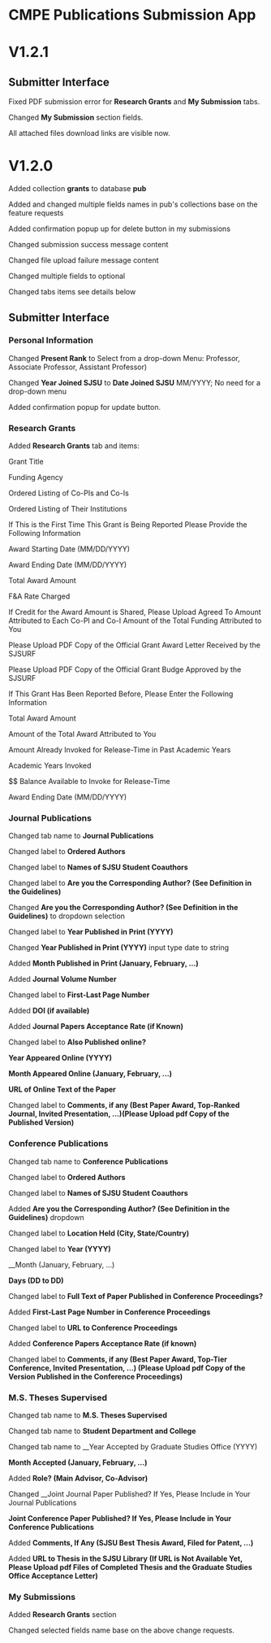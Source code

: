 # CMPE Publications Submission App
# V1.2.1
## Submitter Interface
Fixed PDF submission error for __Research Grants__ and __My Submission__ tabs.

Changed __My Submission__ section fields.

All attached files download links are visible now.

# V1.2.0

Added collection __grants__ to database __pub__

Added and changed multiple fields names in pub's collections base on the feature requests

Added confirmation popup up for delete button in my submissions

Changed submission success message content

Changed file upload failure message content

Changed multiple fields to optional

Changed tabs items see details below

## Submitter Interface

### Personal Information

Changed __Present Rank__ to Select from a drop-down Menu: Professor, Associate Professor, Assistant Professor)

Changed __Year Joined SJSU__ to __Date Joined SJSU__ MM/YYYY; No need for a drop-down menu

Added confirmation popup for update button.

### Research Grants

Added __Research Grants__ tab and items:

Grant Title

Funding Agency

Ordered Listing of Co-PIs and Co-Is

Ordered Listing of Their Institutions

If This is the First Time This Grant is Being Reported Please Provide the Following Information

Award Starting Date (MM/DD/YYYY)

Award Ending Date (MM/DD/YYYY)

Total Award Amount

F&A Rate Charged

If Credit for the Award Amount is Shared, Please Upload Agreed To Amount Attributed to Each Co-PI and Co-I
Amount of the Total Funding Attributed to You

Please Upload PDF Copy of the Official Grant Award Letter Received by the SJSURF 

Please Upload PDF Copy of the Official Grant Budge Approved by the SJSURF 

If This Grant Has Been Reported Before, Please Enter the Following Information

Total Award Amount

Amount of the Total Award Attributed to You

Amount Already Invoked for Release-Time in Past Academic Years

Academic Years Invoked

$$ Balance Available to Invoke for Release-Time 

Award Ending Date (MM/DD/YYYY)

### Journal Publications

Changed tab name to __Journal Publications__

Changed label to __Ordered Authors__

Changed label to __Names of SJSU Student Coauthors__

Changed label to __Are you the Corresponding Author? (See Definition in the Guidelines)__

Changed __Are you the Corresponding Author? (See Definition in the Guidelines)__ to dropdown selection

Changed label to __Year Published in Print (YYYY)__

Changed __Year Published in Print (YYYY)__ input type date to string

Added __Month Published in Print (January, February, …)__

Added __Journal Volume Number__

Changed label to __First-Last Page Number__

Added __DOI (if available)__

Added __Journal Papers Acceptance Rate (if Known)__

Changed label to __Also Published online?__

__Year Appeared Online (YYYY)__

__Month Appeared Online (January, February, …)__

__URL of Online Text of the Paper__

Changed label to __Comments, if any (Best Paper Award, Top-Ranked Journal, Invited Presentation, …)(Please Upload pdf Copy of the Published Version)__

### Conference Publications

Changed tab name to __Conference Publications__

Changed label to __Ordered Authors__

Changed label to __Names of  SJSU Student Coauthors__

Added __Are you the Corresponding Author? (See Definition in the Guidelines)__ dropdown

Changed label to __Location Held (City, State/Country)__

Changed label to __Year (YYYY)__

__Month (January, February, …)

__Days (DD to DD)__

Changed label to __Full Text of Paper Published in Conference Proceedings?__

Added __First-Last Page Number in Conference Proceedings__

Changed label to __URL to Conference Proceedings__

Added __Conference Papers Acceptance Rate (if known)__

Changed label to __Comments, if any (Best Paper Award, Top-Tier Conference, Invited Presentation, …)
(Please Upload pdf Copy of the Version Published in the Conference Proceedings)__

### M.S. Theses Supervised

Changed tab name to __M.S. Theses Supervised__

Changed tab name to __Student Department and College__

Changed tab name to __Year Accepted by Graduate Studies Office (YYYY)

__Month Accepted (January, February, …)__

Added __Role? (Main Advisor, Co-Advisor)__

Changed __Joint Journal Paper Published?
If Yes, Please Include in Your Journal Publications

__Joint Conference Paper Published?
If Yes, Please Include in Your Conference Publications__

Added __Comments, If Any (SJSU Best Thesis Award, Filed for Patent, …)__

Added __URL to Thesis in the SJSU Library
(If URL is Not Available Yet, Please Upload pdf Files of Completed Thesis and the Graduate Studies Office Acceptance Letter)__

### My Submissions

Added __Research Grants__ section

Changed selected fields name base on the above change requests.
